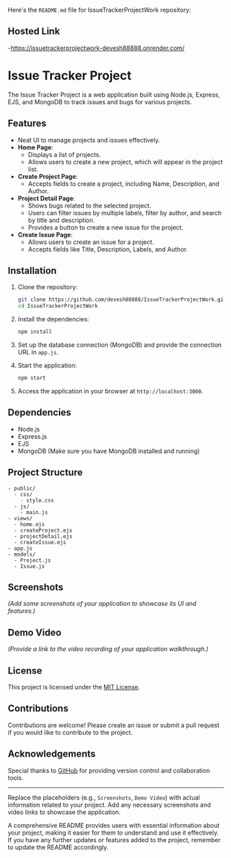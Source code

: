 Here's the `README.md` file for IssueTrackerProjectWork repository:

## Hosted Link

-https://issuetrackerprojectwork-devesh88888.onrender.com/

# Issue Tracker Project

The Issue Tracker Project is a web application built using Node.js, Express, EJS, and MongoDB to track issues and bugs for various projects.

## Features

- Neat UI to manage projects and issues effectively.
- **Home Page**:
  - Displays a list of projects.
  - Allows users to create a new project, which will appear in the project list.
- **Create Project Page**:
  - Accepts fields to create a project, including Name, Description, and Author.
- **Project Detail Page**:
  - Shows bugs related to the selected project.
  - Users can filter issues by multiple labels, filter by author, and search by title and description.
  - Provides a button to create a new issue for the project.
- **Create Issue Page**:
  - Allows users to create an issue for a project.
  - Accepts fields like Title, Description, Labels, and Author.

## Installation

1. Clone the repository:

   ```bash
   git clone https://github.com/devesh88888/IssueTrackerProjectWork.git
   cd IssueTrackerProjectWork
   ```

2. Install the dependencies:

   ```bash
   npm install
   ```

3. Set up the database connection (MongoDB) and provide the connection URL in `app.js`.

4. Start the application:

   ```bash
   npm start
   ```

5. Access the application in your browser at `http://localhost:3000`.

## Dependencies

- Node.js
- Express.js
- EJS
- MongoDB (Make sure you have MongoDB installed and running)

## Project Structure

```
- public/
  - css/
    - style.css
  - js/
    - main.js
- views/
  - home.ejs
  - createProject.ejs
  - projectDetail.ejs
  - createIssue.ejs
- app.js
- models/
  - Project.js
  - Issue.js
```

## Screenshots

_(Add some screenshots of your application to showcase its UI and features.)_

## Demo Video

_(Provide a link to the video recording of your application walkthrough.)_

## License

This project is licensed under the [MIT License](LICENSE).

## Contributions

Contributions are welcome! Please create an issue or submit a pull request if you would like to contribute to the project.

## Acknowledgements

Special thanks to [GitHub](https://github.com) for providing version control and collaboration tools.

---

Replace the placeholders (e.g., `Screenshots`, `Demo Video`) with actual information related to your project. Add any necessary screenshots and video links to showcase the application.

A comprehensive README provides users with essential information about your project, making it easier for them to understand and use it effectively. If you have any further updates or features added to the project, remember to update the README accordingly.
